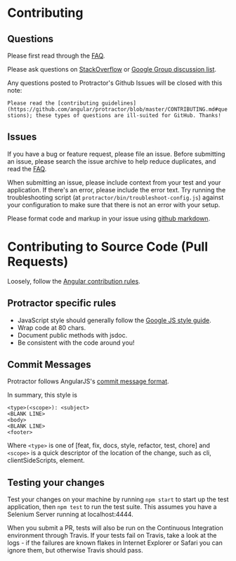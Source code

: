 Contributing
============

Questions
---------

Please first read through the [FAQ](https://github.com/angular/protractor/blob/master/docs/faq.md).

Please ask questions on [StackOverflow](http://stackoverflow.com/questions/tagged/protractor) or [Google Group discussion list](https://groups.google.com/forum/?fromgroups#!forum/angular).

Any questions posted to Protractor's Github Issues will be closed with this note:

`
Please read the [contributing guidelines](https://github.com/angular/protractor/blob/master/CONTRIBUTING.md#questions); these types of questions are ill-suited for GitHub. Thanks!
`


Issues
------

If you have a bug or feature request, please file an issue.
Before submitting an issue, please search the issue archive to help reduce duplicates, and read the
[FAQ](https://github.com/angular/protractor/blob/master/docs/faq.md).

When submitting an issue, please include context from your test and
your application. If there's an error, please include the error text. Try running the troubleshooting script (at `protractor/bin/troubleshoot-config.js`) against your configuration to make sure that there is not an error with your setup.

Please format code and markup in your issue using [github markdown](https://help.github.com/articles/github-flavored-markdown).


Contributing to Source Code (Pull Requests)
===========================================

Loosely, follow the [Angular contribution rules](http://docs.angularjs.org/misc/contribute).

Protractor specific rules
-------------------------

 * JavaScript style should generally follow the [Google JS style guide](http://google-styleguide.googlecode.com/svn/trunk/javascriptguide.xml).
 * Wrap code at 80 chars.
 * Document public methods with jsdoc.
 * Be consistent with the code around you!

Commit Messages
---------------

Protractor follows AngularJS's [commit message format](https://docs.google.com/a/google.com/document/d/1QrDFcIiPjSLDn3EL15IJygNPiHORgU1_OOAqWjiDU5Y/edit#heading=h.z8a3t6ehl060).

In summary, this style is

    <type>(<scope>): <subject>
    <BLANK LINE>
    <body>
    <BLANK LINE>
    <footer>

Where `<type>` is one of [feat, fix, docs, style, refactor, test, chore] and
`<scope>` is a quick descriptor of the location of the change, such as cli, clientSideScripts, element.

Testing your changes
--------------------

Test your changes on your machine by running `npm start` to start up the test application,
then `npm test` to run the test suite. This assumes you have a Selenium Server running
at localhost:4444.

When you submit a PR, tests will also be run on the Continuous Integration environment
through Travis. If your tests fail on Travis, take a look at the logs - if the failures
are known flakes in Internet Explorer or Safari you can ignore them, but otherwise
Travis should pass.
